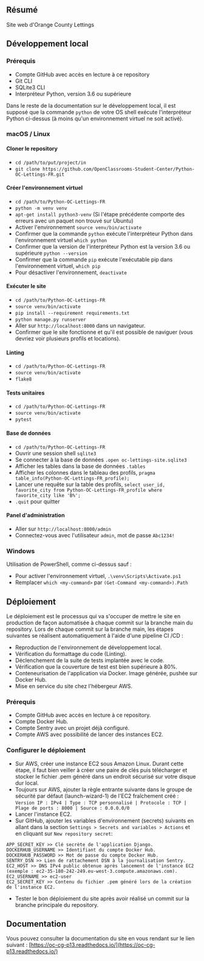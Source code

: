 ## Résumé

Site web d'Orange County Lettings

## Développement local

### Prérequis

- Compte GitHub avec accès en lecture à ce repository
- Git CLI
- SQLite3 CLI
- Interpréteur Python, version 3.6 ou supérieure

Dans le reste de la documentation sur le développement local, il est supposé que la commande `python` de votre OS shell exécute l'interpréteur Python ci-dessus (à moins qu'un environnement virtuel ne soit activé).

### macOS / Linux

#### Cloner le repository

- `cd /path/to/put/project/in`
- `git clone https://github.com/OpenClassrooms-Student-Center/Python-OC-Lettings-FR.git`

#### Créer l'environnement virtuel

- `cd /path/to/Python-OC-Lettings-FR`
- `python -m venv venv`
- `apt-get install python3-venv` (Si l'étape précédente comporte des erreurs avec un paquet non trouvé sur Ubuntu)
- Activer l'environnement `source venv/bin/activate`
- Confirmer que la commande `python` exécute l'interpréteur Python dans l'environnement virtuel
`which python`
- Confirmer que la version de l'interpréteur Python est la version 3.6 ou supérieure `python --version`
- Confirmer que la commande `pip` exécute l'exécutable pip dans l'environnement virtuel, `which pip`
- Pour désactiver l'environnement, `deactivate`

#### Exécuter le site

- `cd /path/to/Python-OC-Lettings-FR`
- `source venv/bin/activate`
- `pip install --requirement requirements.txt`
- `python manage.py runserver`
- Aller sur `http://localhost:8000` dans un navigateur.
- Confirmer que le site fonctionne et qu'il est possible de naviguer (vous devriez voir plusieurs profils et locations).

#### Linting

- `cd /path/to/Python-OC-Lettings-FR`
- `source venv/bin/activate`
- `flake8`

#### Tests unitaires

- `cd /path/to/Python-OC-Lettings-FR`
- `source venv/bin/activate`
- `pytest`

#### Base de données

- `cd /path/to/Python-OC-Lettings-FR`
- Ouvrir une session shell `sqlite3`
- Se connecter à la base de données `.open oc-lettings-site.sqlite3`
- Afficher les tables dans la base de données `.tables`
- Afficher les colonnes dans le tableau des profils, `pragma table_info(Python-OC-Lettings-FR_profile);`
- Lancer une requête sur la table des profils, `select user_id, favorite_city from
  Python-OC-Lettings-FR_profile where favorite_city like 'B%';`
- `.quit` pour quitter

#### Panel d'administration

- Aller sur `http://localhost:8000/admin`
- Connectez-vous avec l'utilisateur `admin`, mot de passe `Abc1234!`

### Windows

Utilisation de PowerShell, comme ci-dessus sauf :

- Pour activer l'environnement virtuel, `.\venv\Scripts\Activate.ps1`
- Remplacer `which <my-command>` par `(Get-Command <my-command>).Path`

## Déploiement

Le déploiement est le processus qui va s'occuper de mettre le site en production de façon automatisée à chaque commit sur la branche main du repository.
Lors de chaque commit sur la branche main, les étapes suivantes se réalisent automatiquement à l'aide d'une pipeline CI /CD :

- Reproduction de l'environnement de développement local.
- Vérification du formattage du code (Linting).
- Déclenchement de la suite de tests implantée avec le code.
- Vérification que la couverture de test est bien supérieure à 80%.
- Conteneurisation de l'application via Docker. Image générée, pushée sur Docker Hub.
- Mise en service du site chez l'hébergeur AWS.

### Prérequis

- Compte GitHub avec accès en lecture à ce repository.
- Compte Docker Hub.
- Compte Sentry avec un projet déjà configuré.
- Compte AWS avec possibilité de lancer des instances EC2.

### Configurer le déploiement

- Sur AWS, créer une instance EC2 sous Amazon Linux. Durant cette étape, il faut bien veiller à créer une paire de clés puis télécharger et stocker le fichier .pem généré dans un endroit sécurisé sur votre disque dur local.
- Toujours sur AWS, ajouter la règle entrante suivante dans le groupe de sécurité par défaut (launch-wizard-1) de l'EC2 fraîchement créé :
```Version IP : IPv4 | Type : TCP personnalisé | Protocole : TCP | Plage de ports : 8000 | Source : 0.0.0.0/0```
- Lancer l'instance EC2.
- Sur GitHub, ajouter les variables d'environnement (secrets) suivants en allant dans la section ```Settings > Secrets and variables > Actions``` et en cliquant sur ```New repository secret```:
```
APP_SECRET_KEY >> Clé secrète de l'application Django.
DOCKERHUB_USERNAME >> Identifiant du compte Docker Hub.
DOCKERHUB_PASSWORD >> Mot de passe du compte Docker Hub.
SENTRY_DSN >> Lien de rattachement DSN à la journalisation Sentry.
EC2_HOST >> DNS IPv4 public obtenue après lancement de l'instance EC2 (exemple : ec2-35-180-242-249.eu-west-3.compute.amazonaws.com).
EC2_USERNAME >> ec2-user
EC2_SECRET_KEY >> Contenu du fichier .pem généré lors de la création de l'instance EC2.
```
- Tester le bon déploiement du site après avoir réalisé un commit sur la branche principale du repository.

## Documentation

Vous pouvez consulter la documentation du site en vous rendant sur le lien suivant : [https://oc-cg-p13.readthedocs.io/](https://oc-cg-p13.readthedocs.io/)
